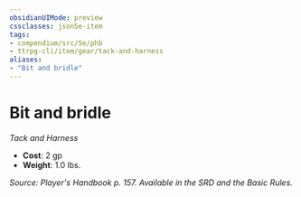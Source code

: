 ```yaml
---
obsidianUIMode: preview
cssclasses: json5e-item
tags:
- compendium/src/5e/phb
- ttrpg-cli/item/gear/tack-and-harness
aliases: 
- "Bit and bridle"
---
```

# Bit and bridle
*Tack and Harness*  

- **Cost**: 2 gp
- **Weight**: 1.0 lbs.

*Source: Player's Handbook p. 157. Available in the SRD and the Basic Rules.*